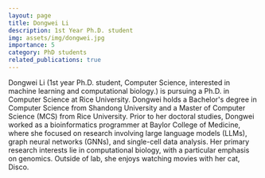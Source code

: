 ```yaml
---
layout: page
title: Dongwei Li
description: 1st Year Ph.D. student
img: assets/img/dongwei.jpg
importance: 5
category: PhD students
related_publications: true
---
```


Dongwei Li (1st year Ph.D. student, Computer Science, interested in machine learning and computational biology.) is pursuing a Ph.D. in Computer Science at Rice University. Dongwei holds a Bachelor's degree in Computer Science from Shandong University and a Master of Computer Science (MCS) from Rice University. Prior to her doctoral studies, Dongwei worked as a bioinformatics programmer at Baylor College of Medicine, where she focused on research involving large language models (LLMs), graph neural networks (GNNs), and single-cell data analysis. Her primary research interests lie in computational biology, with a particular emphasis on genomics. Outside of lab, she enjoys watching movies with her cat, Disco.
